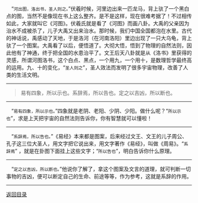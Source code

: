 &emsp;“``河出图，洛出书，圣人则之。``”伏羲时候，河里边出来一匹龙马，背上驮了一个黑白点的图，当然不是像现在书上这么整齐。是不是这样，现在很难考据了！不过相传如此，大家就叫它《河图》。伏羲氏就是看了《河图》而画八卦。大禹的父亲因为治水不成被杀了，儿子大禹又出来治水。那时候，我们中国全国都泡在水里。古代的神话说，禹感动了天地，于是洛河（在河南洛阳）里边出现了一只大乌龟，背上驮了一个图案。大禹看了以后，便悟道了。大彻大悟，悟到了物理的自然法则，因此他有了神通，终于把全国的水患治平了。文王后天八卦就是从《洛书》里获得的灵感，所谓河图洛书，这个白点、黑点，一个用九，一个用十，是数理哲学最终高的运用。九、十的变化，“``圣人则之``”，圣人效法而发明了很多宇宙物理，改善了人类的生活文明。
___
> 易有四象，所以示也。系辞焉，所以告也。定之以吉凶，所以断也。
___
&emsp;“``易有四象，所以示也。``”四象就是老阴、老阳、少阴、少阳。做什么呢？“``所以示也``”，求是上天把宇宙的自然法则告诉你，你有智慧就可以懂啦！
___
&emsp;“``系辞焉，所以告也。``”《易经》本来都是图案，后来经过文王、文王的儿子周公、孔子这三位大圣人，用文字把它说出来，用文字著作《易经》，叫做《周易》。“``系辞焉``” ，就是在卦图下面挂上这些文字；“``所以告也``”，明白告诉你什么原理。
___
&emsp;“``定之以吉凶，所以断也。``”他说你了解了，拿这个图案及文言的道理，就可判断一切事物的吉凶，便可以断定自己的生命、前途等等，作为参考，这就是系辞的作用。
___
[返回目录](../../../master/README.md#目录)